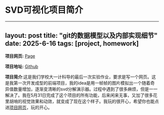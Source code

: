# SVD可视化项目简介

---
layout: post
title: "git的数据模型以及内部实现细节"
date: 2025-6-16
tags: [project, homework]
---

**项目网页:** [Page](https://ben-daming.github.io/svd-image-compressor/)

**项目地址:** [Github](https://github.com/Ben-Daming/svd-image-compressor)

**项目简介**:这是我们学校大一计科导的最后一次实验作业，要求是写一个网页。这是我第一次开发成型的前端项目，我的idea是用一帧帧的图片模拟出一个随着奇异值数量增加，逐渐变清晰的svd分解演示器。过程中遇到了很多麻烦，但是一一解决了。我在5月31日完成了这个项目的所有功能，后来闲来无事，又加了很多花里胡哨的视觉效果和动效，就变成了现在这个样子。我玩的很开心，希望你也能点进[项目网页](https://ben-daming.github.io/svd-image-compressor/)，玩的开心。